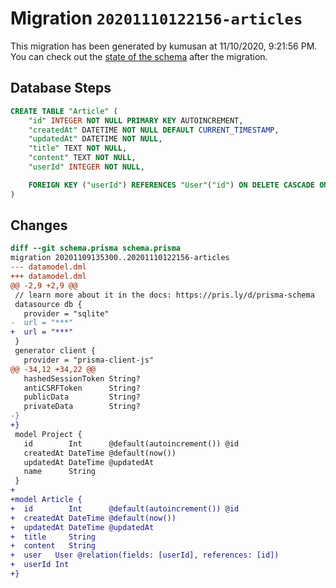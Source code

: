 # Migration `20201110122156-articles`

This migration has been generated by kumusan at 11/10/2020, 9:21:56 PM.
You can check out the [state of the schema](./schema.prisma) after the migration.

## Database Steps

```sql
CREATE TABLE "Article" (
    "id" INTEGER NOT NULL PRIMARY KEY AUTOINCREMENT,
    "createdAt" DATETIME NOT NULL DEFAULT CURRENT_TIMESTAMP,
    "updatedAt" DATETIME NOT NULL,
    "title" TEXT NOT NULL,
    "content" TEXT NOT NULL,
    "userId" INTEGER NOT NULL,

    FOREIGN KEY ("userId") REFERENCES "User"("id") ON DELETE CASCADE ON UPDATE CASCADE
)
```

## Changes

```diff
diff --git schema.prisma schema.prisma
migration 20201109135300..20201110122156-articles
--- datamodel.dml
+++ datamodel.dml
@@ -2,9 +2,9 @@
 // learn more about it in the docs: https://pris.ly/d/prisma-schema
 datasource db {
   provider = "sqlite"
-  url = "***"
+  url = "***"
 }
 generator client {
   provider = "prisma-client-js"
@@ -34,12 +34,22 @@
   hashedSessionToken String?
   antiCSRFToken      String?
   publicData         String?
   privateData        String?
-}
+}
 model Project {
   id        Int      @default(autoincrement()) @id
   createdAt DateTime @default(now())
   updatedAt DateTime @updatedAt
   name      String   
 }
+
+model Article {
+  id        Int      @default(autoincrement()) @id
+  createdAt DateTime @default(now())
+  updatedAt DateTime @updatedAt
+  title     String   
+  content   String   
+  user   User @relation(fields: [userId], references: [id])
+  userId Int  
+}
```



